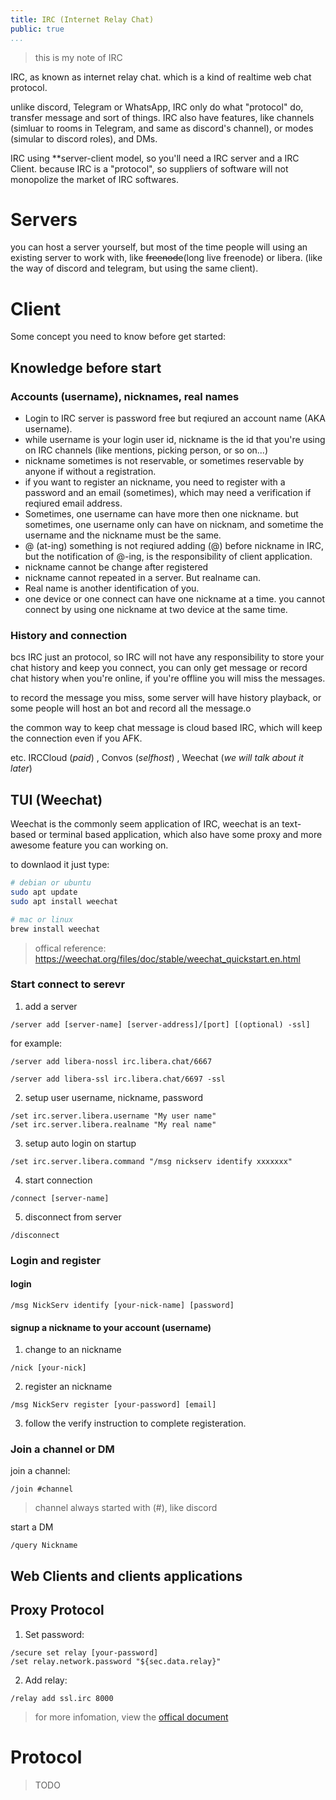 ```yaml
---
title: IRC (Internet Relay Chat)
public: true
...
```


> this is my note of IRC

IRC, as known as internet relay chat. which is a kind of realtime web chat protocol.

unlike discord, Telegram or WhatsApp, IRC only do what "protocol" do, transfer message and sort of things. IRC also have features, like channels (simluar to rooms in Telegram, and same as discord's channel), or modes (simular to discord roles), and DMs.

IRC using **server-client model, so you'll need a IRC server and a IRC Client. because IRC is a "protocol", so suppliers of software will not monopolize the market of IRC softwares.

# Servers

you can host a server yourself, but most of the time people will using an existing server to work with, like ~~freenode~~(long live freenode) or libera. (like the way of discord and telegram, but using the same client).

# Client

Some concept you need to know before get started:

## Knowledge before start

### Accounts (username), nicknames, real names

* Login to IRC server is password free but reqiured an account name (AKA username).
* while username is your login user id, nickname is the id that you're using on IRC channels (like mentions, picking person, or so on...)
* nickname sometimes is not reservable, or sometimes reservable by anyone if without a registration.
* if you want to register an nickname, you need to register with a password and an email (sometimes), which may need a verification if reqiured email address.
* Sometimes, one username can have more then one nickname. but sometimes, one username only can have on nicknam, and sometime the username and the nickname must be the same.
* @ (at-ing) something is not reqiured adding (@) before nickname in IRC, but the notification of @-ing, is the responsibility of client application.
* nickname cannot be change after registered
* nickname cannot repeated in a server. But realname can.
* Real name is another identification of you.
* one device or one connect can have one nickname at a time. you cannot connect by using one nickname at two device at the same time.

### History and connection

bcs IRC just an protocol, so IRC will not have any  responsibility to store your chat history and keep you connect, you can only get message or record chat history when you're online, if you're offline you will miss the messages.

to record the message you miss, some server will have history playback, or some people will host an bot and record all the message.o

the common way to keep chat message is cloud based IRC, which will keep the connection even if you AFK. 

etc. IRCCloud (*paid*) , Convos (*selfhost*) , Weechat (*we will talk about it later*)

## TUI (Weechat)

Weechat is the commonly seem application of IRC, weechat is an text-based or terminal based application, which also have some proxy and more awesome feature you can working on.

to downlaod it just type:

```bash
# debian or ubuntu
sudo apt update
sudo apt install weechat

# mac or linux
brew install weechat
```

> offical reference: https://weechat.org/files/doc/stable/weechat_quickstart.en.html

### Start connect to serevr

1. add a server

```
/server add [server-name] [server-address]/[port] [(optional) -ssl]
```

for example: 

```
/server add libera-nossl irc.libera.chat/6667

/server add libera-ssl irc.libera.chat/6697 -ssl
```

2. setup user username, nickname, password

```
/set irc.server.libera.username "My user name"
/set irc.server.libera.realname "My real name"
```

3. setup auto login on startup

```
/set irc.server.libera.command "/msg nickserv identify xxxxxxx"
```

4. start connection

```
/connect [server-name]
```

5. disconnect from server

```
/disconnect
```

### Login and register

#### login

```
/msg NickServ identify [your-nick-name] [password]
```

#### signup a nickname to your account (username)

1. change to an nickname
```
/nick [your-nick]
```

2. register an nickname
```
/msg NickServ register [your-password] [email]
```

3. follow the verify instruction to complete registeration.

### Join a channel or DM

join a channel:

```
/join #channel
```

> channel always started with (#), like discord

start a DM
```
/query Nickname
```

## Web Clients and clients applications

## Proxy Protocol

1. Set password:

```
/secure set relay [your-password]
/set relay.network.password "${sec.data.relay}"
```

2. Add relay:

```
/relay add ssl.irc 8000
```

> for more infomation, view the [offical document]( https://weechat.org/files/doc/stable/weechat_user.en.html#relay_weechat_protocol)

# Protocol

> TODO